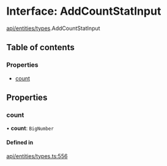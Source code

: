 # Interface: AddCountStatInput

[api/entities/types](../wiki/api.entities.types).AddCountStatInput

## Table of contents

### Properties

- [count](../wiki/api.entities.types.AddCountStatInput#count)

## Properties

### count

• **count**: `BigNumber`

#### Defined in

[api/entities/types.ts:556](https://github.com/PolymeshAssociation/polymesh-sdk/blob/9a8715021/src/api/entities/types.ts#L556)
